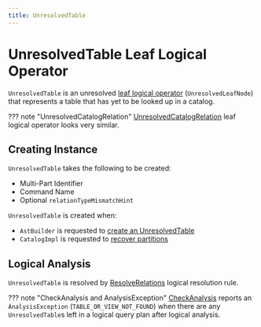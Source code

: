 ```yaml
---
title: UnresolvedTable
---
```


# UnresolvedTable Leaf Logical Operator

`UnresolvedTable` is an unresolved [leaf logical operator](LeafNode.md) (`UnresolvedLeafNode`) that represents a table that has yet to be looked up in a catalog.

??? note "UnresolvedCatalogRelation"
    [UnresolvedCatalogRelation](UnresolvedCatalogRelation.md) leaf logical operator looks very similar.

## Creating Instance

`UnresolvedTable` takes the following to be created:

* <span id="multipartIdentifier"> Multi-Part Identifier
* <span id="commandName"> Command Name
* <span id="relationTypeMismatchHint"> Optional `relationTypeMismatchHint`

`UnresolvedTable` is created when:

* `AstBuilder` is requested to [create an UnresolvedTable](../sql/AstBuilder.md#createUnresolvedTable)
* `CatalogImpl` is requested to [recover partitions](../CatalogImpl.md#recoverPartitions)

## Logical Analysis

`UnresolvedTable` is resolved by [ResolveRelations](../logical-analysis-rules/ResolveRelations.md) logical resolution rule.

??? note "CheckAnalysis and AnalysisException"
    [CheckAnalysis](../CheckAnalysis.md#checkAnalysis0) reports an `AnalysisException` (`TABLE_OR_VIEW_NOT_FOUND`) when there are any `UnresolvedTable`s left in a logical query plan after logical analysis.
